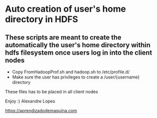 # Auto creation of user's home directory in HDFS

## These scripts are meant to create the automatically the user's home directory within hdfs filesystem once users log in into the client nodes 

* Copy FromHadoopProf.sh and hadoop.sh to /etc/profile.d/
* Make sure the user has privileges to create a /user/{username} directory

These files has to be placed in all client nodes

Enjoy :)
Alexandre Lopes



https://aprendizadodemaquina.com
